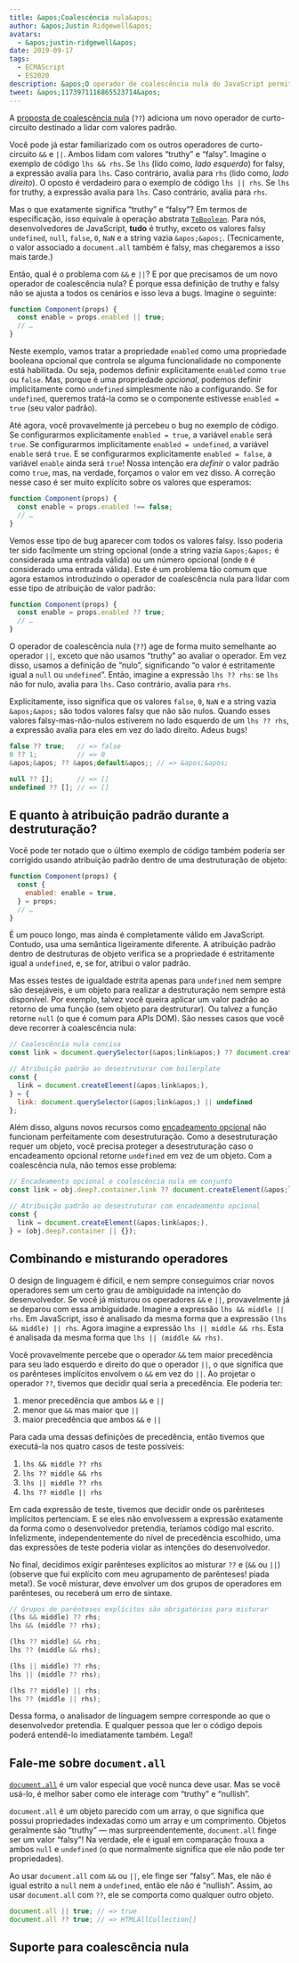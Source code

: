 ```yaml
---
title: &apos;Coalescência nula&apos;
author: &apos;Justin Ridgewell&apos;
avatars:
  - &apos;justin-ridgewell&apos;
date: 2019-09-17
tags:
  - ECMAScript
  - ES2020
description: &apos;O operador de coalescência nula do JavaScript permite expressões padrão mais seguras.&apos;
tweet: &apos;1173971116865523714&apos;
---
```

A [proposta de coalescência nula](https://github.com/tc39/proposal-nullish-coalescing/) (`??`) adiciona um novo operador de curto-circuito destinado a lidar com valores padrão.

Você pode já estar familiarizado com os outros operadores de curto-circuito `&&` e `||`. Ambos lidam com valores “truthy” e “falsy”. Imagine o exemplo de código `lhs && rhs`. Se `lhs` (lido como, _lado esquerdo_) for falsy, a expressão avalia para `lhs`. Caso contrário, avalia para `rhs` (lido como, _lado direito_). O oposto é verdadeiro para o exemplo de código `lhs || rhs`. Se `lhs` for truthy, a expressão avalia para `lhs`. Caso contrário, avalia para `rhs`.

<!--truncate-->
Mas o que exatamente significa “truthy” e “falsy”? Em termos de especificação, isso equivale à operação abstrata [`ToBoolean`](https://tc39.es/ecma262/#sec-toboolean). Para nós, desenvolvedores de JavaScript, **tudo** é truthy, exceto os valores falsy `undefined`, `null`, `false`, `0`, `NaN` e a string vazia `&apos;&apos;`. (Tecnicamente, o valor associado a `document.all` também é falsy, mas chegaremos a isso mais tarde.)

Então, qual é o problema com `&&` e `||`? E por que precisamos de um novo operador de coalescência nula? É porque essa definição de truthy e falsy não se ajusta a todos os cenários e isso leva a bugs. Imagine o seguinte:

```js
function Component(props) {
  const enable = props.enabled || true;
  // …
}
```

Neste exemplo, vamos tratar a propriedade `enabled` como uma propriedade booleana opcional que controla se alguma funcionalidade no componente está habilitada. Ou seja, podemos definir explicitamente `enabled` como `true` ou `false`. Mas, porque é uma propriedade _opcional_, podemos definir implicitamente como `undefined` simplesmente não a configurando. Se for `undefined`, queremos tratá-la como se o componente estivesse `enabled = true` (seu valor padrão).

Até agora, você provavelmente já percebeu o bug no exemplo de código. Se configurarmos explicitamente `enabled = true`, a variável `enable` será `true`. Se configurarmos implicitamente `enabled = undefined`, a variável `enable` será `true`. E se configurarmos explicitamente `enabled = false`, a variável `enable` ainda será `true`! Nossa intenção era _definir_ o valor padrão como `true`, mas, na verdade, forçamos o valor em vez disso. A correção nesse caso é ser muito explícito sobre os valores que esperamos:

```js
function Component(props) {
  const enable = props.enabled !== false;
  // …
}
```

Vemos esse tipo de bug aparecer com todos os valores falsy. Isso poderia ter sido facilmente um string opcional (onde a string vazia `&apos;&apos;` é considerada uma entrada válida) ou um número opcional (onde `0` é considerado uma entrada válida). Este é um problema tão comum que agora estamos introduzindo o operador de coalescência nula para lidar com esse tipo de atribuição de valor padrão:

```js
function Component(props) {
  const enable = props.enabled ?? true;
  // …
}
```

O operador de coalescência nula (`??`) age de forma muito semelhante ao operador `||`, exceto que não usamos “truthy” ao avaliar o operador. Em vez disso, usamos a definição de “nulo”, significando “o valor é estritamente igual a `null` ou `undefined`”. Então, imagine a expressão `lhs ?? rhs`: se `lhs` não for nulo, avalia para `lhs`. Caso contrário, avalia para `rhs`.

Explicitamente, isso significa que os valores `false`, `0`, `NaN` e a string vazia `&apos;&apos;` são todos valores falsy que não são nulos. Quando esses valores falsy-mas-não-nulos estiverem no lado esquerdo de um `lhs ?? rhs`, a expressão avalia para eles em vez do lado direito. Adeus bugs!

```js
false ?? true;   // => false
0 ?? 1;          // => 0
&apos;&apos; ?? &apos;default&apos;; // => &apos;&apos;

null ?? [];      // => []
undefined ?? []; // => []
```

## E quanto à atribuição padrão durante a destruturação?

Você pode ter notado que o último exemplo de código também poderia ser corrigido usando atribuição padrão dentro de uma destruturação de objeto:

```js
function Component(props) {
  const {
    enabled: enable = true,
  } = props;
  // …
}
```

É um pouco longo, mas ainda é completamente válido em JavaScript. Contudo, usa uma semântica ligeiramente diferente. A atribuição padrão dentro de destruturas de objeto verifica se a propriedade é estritamente igual a `undefined`, e, se for, atribui o valor padrão.

Mas esses testes de igualdade estrita apenas para `undefined` nem sempre são desejáveis, e um objeto para realizar a destruturação nem sempre está disponível. Por exemplo, talvez você queira aplicar um valor padrão ao retorno de uma função (sem objeto para destruturar). Ou talvez a função retorne `null` (o que é comum para APIs DOM). São nesses casos que você deve recorrer à coalescência nula:

```js
// Coalescência nula concisa
const link = document.querySelector(&apos;link&apos;) ?? document.createElement(&apos;link&apos;);

// Atribuição padrão ao desestruturar com boilerplate
const {
  link = document.createElement(&apos;link&apos;),
} = {
  link: document.querySelector(&apos;link&apos;) || undefined
};
```

Além disso, alguns novos recursos como [encadeamento opcional](/features/optional-chaining) não funcionam perfeitamente com desestruturação. Como a desestruturação requer um objeto, você precisa proteger a desestruturação caso o encadeamento opcional retorne `undefined` em vez de um objeto. Com a coalescência nula, não temos esse problema:

```js
// Encadeamento opcional e coalescência nula em conjunto
const link = obj.deep?.container.link ?? document.createElement(&apos;link&apos;);

// Atribuição padrão ao desestruturar com encadeamento opcional
const {
  link = document.createElement(&apos;link&apos;),
} = (obj.deep?.container || {});
```

## Combinando e misturando operadores

O design de linguagem é difícil, e nem sempre conseguimos criar novos operadores sem um certo grau de ambiguidade na intenção do desenvolvedor. Se você já misturou os operadores `&&` e `||`, provavelmente já se deparou com essa ambiguidade. Imagine a expressão `lhs && middle || rhs`. Em JavaScript, isso é analisado da mesma forma que a expressão `(lhs && middle) || rhs`. Agora imagine a expressão `lhs || middle && rhs`. Esta é analisada da mesma forma que `lhs || (middle && rhs)`.

Você provavelmente percebe que o operador `&&` tem maior precedência para seu lado esquerdo e direito do que o operador `||`, o que significa que os parênteses implícitos envolvem o `&&` em vez do `||`. Ao projetar o operador `??`, tivemos que decidir qual seria a precedência. Ele poderia ter:

1. menor precedência que ambos `&&` e `||`
1. menor que `&&` mas maior que `||`
1. maior precedência que ambos `&&` e `||`

Para cada uma dessas definições de precedência, então tivemos que executá-la nos quatro casos de teste possíveis:

1. `lhs && middle ?? rhs`
1. `lhs ?? middle && rhs`
1. `lhs || middle ?? rhs`
1. `lhs ?? middle || rhs`

Em cada expressão de teste, tivemos que decidir onde os parênteses implícitos pertenciam. E se eles não envolvessem a expressão exatamente da forma como o desenvolvedor pretendia, teríamos código mal escrito. Infelizmente, independentemente do nível de precedência escolhido, uma das expressões de teste poderia violar as intenções do desenvolvedor.

No final, decidimos exigir parênteses explícitos ao misturar `??` e (`&&` ou `||`) (observe que fui explícito com meu agrupamento de parênteses! piada meta!). Se você misturar, deve envolver um dos grupos de operadores em parênteses, ou receberá um erro de sintaxe.

```js
// Grupos de parênteses explícitos são obrigatórios para misturar
(lhs && middle) ?? rhs;
lhs && (middle ?? rhs);

(lhs ?? middle) && rhs;
lhs ?? (middle && rhs);

(lhs || middle) ?? rhs;
lhs || (middle ?? rhs);

(lhs ?? middle) || rhs;
lhs ?? (middle || rhs);
```

Dessa forma, o analisador de linguagem sempre corresponde ao que o desenvolvedor pretendia. E qualquer pessoa que ler o código depois poderá entendê-lo imediatamente também. Legal!

## Fale-me sobre `document.all`

[`document.all`](https://developer.mozilla.org/en-US/docs/Web/API/Document/all) é um valor especial que você nunca deve usar. Mas se você usá-lo, é melhor saber como ele interage com “truthy” e “nullish”.

`document.all` é um objeto parecido com um array, o que significa que possui propriedades indexadas como um array e um comprimento. Objetos geralmente são “truthy” — mas surpreendentemente, `document.all` finge ser um valor “falsy”! Na verdade, ele é igual em comparação frouxa a ambos `null` e `undefined` (o que normalmente significa que ele não pode ter propriedades).

Ao usar `document.all` com `&&` ou `||`, ele finge ser “falsy”. Mas, ele não é igual estrito a `null` nem a `undefined`, então ele não é “nullish”. Assim, ao usar `document.all` com `??`, ele se comporta como qualquer outro objeto.

```js
document.all || true; // => true
document.all ?? true; // => HTMLAllCollection[]
```

## Suporte para coalescência nula

<feature-support chrome="80 https://bugs.chromium.org/p/v8/issues/detail?id=9547"
                 firefox="72 https://bugzilla.mozilla.org/show_bug.cgi?id=1566141"
                 safari="13.1 https://webkit.org/blog/10247/new-webkit-features-in-safari-13-1/"
                 nodejs="14 https://medium.com/@nodejs/node-js-version-14-available-now-8170d384567e"
                 babel="yes https://babeljs.io/docs/en/babel-plugin-proposal-nullish-coalescing-operator"></feature-support>
